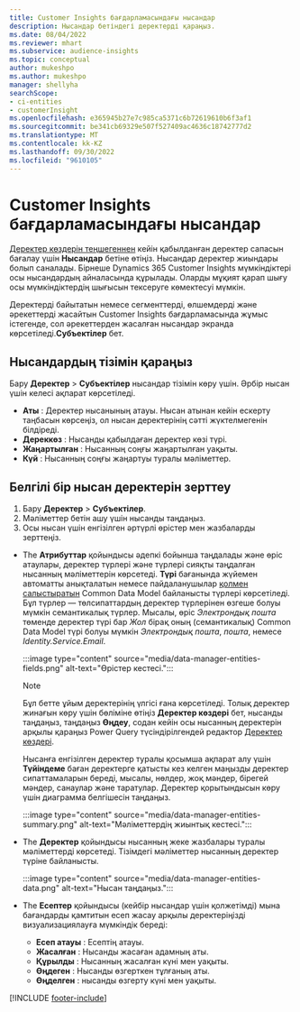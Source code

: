 ```yaml
---
title: Customer Insights бағдарламасындағы нысандар
description: Нысандар бетіндегі деректерді қараңыз.
ms.date: 08/04/2022
ms.reviewer: mhart
ms.subservice: audience-insights
ms.topic: conceptual
author: mukeshpo
ms.author: mukeshpo
manager: shellyha
searchScope:
- ci-entities
- customerInsight
ms.openlocfilehash: e365945b27e7c985ca5371c6b72619610b6f3af1
ms.sourcegitcommit: be341cb69329e507f527409ac4636c18742777d2
ms.translationtype: MT
ms.contentlocale: kk-KZ
ms.lasthandoff: 09/30/2022
ms.locfileid: "9610105"
---
```

# <a name="entities-in-customer-insights"></a>Customer Insights бағдарламасындағы нысандар

[Деректер көздерін теңшегеннен](data-sources.md) кейін қабылданған деректер сапасын бағалау үшін **Нысандар** бетіне өтіңіз. Нысандар деректер жиындары болып саналады. Бірнеше Dynamics 365 Customer Insights мүмкіндіктері осы нысандардың айналасында құрылады. Оларды мұқият қарап шығу осы мүмкіндіктердің шығысын тексеруге көмектесуі мүмкін.

Деректерді байытатын немесе сегменттерді, өлшемдерді және әрекеттерді жасайтын Customer Insights бағдарламасында жұмыс істегенде, сол әрекеттерден жасалған нысандар экранда көрсетіледі.**Субъектілер** бет.

## <a name="view-a-list-of-entities"></a>Нысандардың тізімін қараңыз

Бару **Деректер** > **Субъектілер** нысандар тізімін көру үшін. Әрбір нысан үшін келесі ақпарат көрсетіледі.

- **Аты** : Деректер нысанының атауы. Нысан атынан кейін ескерту таңбасын көрсеңіз, ол нысан деректерінің сәтті жүктелмегенін білдіреді.
- **Дереккөз** : Нысанды қабылдаған деректер көзі түрі.
- **Жаңартылған** : Нысанның соңғы жаңартылған уақыты.
- **Күй** : Нысанның соңғы жаңартуы туралы мәліметтер.

## <a name="explore-a-specific-entitys-data"></a>Белгілі бір нысан деректерін зерттеу

1. Бару **Деректер** > **Субъектілер**.
1. Мәліметтер бетін ашу үшін нысанды таңдаңыз.  
1. Осы нысан үшін енгізілген әртүрлі өрістер мен жазбаларды зерттеңіз.

- The **Атрибуттар** қойындысы әдепкі бойынша таңдалады және өріс атаулары, деректер түрлері және түрлері сияқты таңдалған нысанның мәліметтерін көрсетеді. **Түрі** бағанында жүйемен автоматты анықталатын немесе пайдаланушылар [қолмен салыстыратын](map-entities.md) Common Data Model байланысты түрлері көрсетіледі. Бұл түрлер — төлсипаттардың деректер түрлерінен өзгеше болуы мүмкін семантикалық түрлер. Мысалы, өріс *Электрондық пошта* төменде деректер түрі бар *Жол* бірақ оның (семантикалық) Common Data Model түрі болуы мүмкін *Электрондық пошта*, *пошта*, немесе *Identity.Service.Email*.

   :::image type="content" source="media/data-manager-entities-fields.png" alt-text="Өрістер кестесі.":::

   > [!NOTE]
   > Бұл бетте ұйым деректерінің үлгісі ғана көрсетіледі. Толық деректер жинағын көру үшін бөліміне өтіңіз **Деректер көздері** бет, нысанды таңдаңыз, таңдаңыз **Өңдеу**, содан кейін осы нысанның деректерін арқылы қараңыз Power Query түсіндірілгендей редактор [Деректер көздері](data-sources.md).

   Нысанға енгізілген деректер туралы қосымша ақпарат алу үшін **Түйіндеме** баған деректерге қатысты кез келген маңызды деректер сипаттамаларын береді, мысалы, нөлдер, жоқ мәндер, бірегей мәндер, санаулар және таратулар. Деректер қорытындысын көру үшін диаграмма белгішесін таңдаңыз.

   :::image type="content" source="media/data-manager-entities-summary.png" alt-text="Мәліметтердің жиынтық кестесі.":::

- The **Деректер** қойындысы нысанның жеке жазбалары туралы мәліметтерді көрсетеді. Тізімдегі мәліметтер нысанның деректер түріне байланысты.

   :::image type="content" source="media/data-manager-entities-data.png" alt-text="Нысан таңдаңыз.":::

- The **Есептер** қойындысы (кейбір нысандар үшін қолжетімді) мына бағандарды қамтитын есеп жасау арқылы деректеріңізді визуализациялауға мүмкіндік береді:

  - **Есеп атауы** : Есептің атауы.
  - **Жасалған** : Нысанды жасаған адамның аты.
  - **Құрылды** : Нысанның жасалған күні мен уақыты.
  - **Өңдеген** : Нысанды өзгерткен тұлғаның аты.
  - **Өңделген** : нысанды өзгерту күні мен уақыты.

[!INCLUDE [footer-include](includes/footer-banner.md)]
